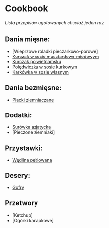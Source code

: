 # Cookbook
###### Lista przepisów ugotowanych chociaż jeden raz 

## Dania mięsne:
- [Wieprzowe roladki pieczarkowo-porowe]
- [Kurczak w sosie musztardowo-miodowym](meats/Kurczak_w_sosie_musztardowo-miodowym.md)
- [Kurczak po wietnamsku](meats/Kurczak_po_wietnamsku.md)
- [Polędwiczka w sosie kurkowym](meats/Poledwiczka_w_sosie_kurkowym.md)
- [Karkówka w sosie własnym](meats/Karkowka_w_sosie_wlasnym.md)

## Dania bezmięsne:
- [Placki ziemniaczane](vegs/Placki_ziemniaczane.md)
## Dodatki:
- [Surówka azjatycka](sides/Surowka_azjatycka.md)
- [Pieczone ziemniaki]

## Przystawki:
- [Wędlina peklowana](starters/Wedlina_peklowana.md)

## Desery:
- [Gofry](desserts/Gofry.md)

## Przetwory
- [Ketchup]
- [Ogórki kanapkowe]
